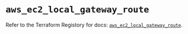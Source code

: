 # `aws_ec2_local_gateway_route`

Refer to the Terraform Registory for docs: [`aws_ec2_local_gateway_route`](https://registry.terraform.io/providers/hashicorp/aws/5.6.2/docs/resources/ec2_local_gateway_route).
